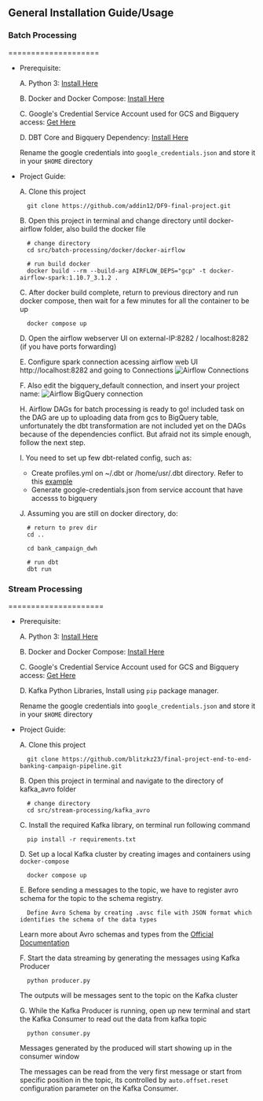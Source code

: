 ## General Installation Guide/Usage

### Batch Processing
====================
- Prerequisite:

    A. Python 3: [Install Here](https://www.python.org/downloads/)
    
    B. Docker and Docker Compose: [Install Here](https://docs.docker.com/engine/install/ubuntu/)
    
    C. Google's Credential Service Account used for GCS and Bigquery access: [Get Here](https://developers.google.com/workspace/guides/create-credentials)
    
    D. DBT Core and Bigquery Dependency: [Install Here](https://docs.getdbt.com/docs/get-started/pip-install)
    
    Rename the google credentials into `google_credentials.json` and store it in your `$HOME` directory

- Project Guide:

    A. Clone this project
            
        git clone https://github.com/addin12/DF9-final-project.git
        
    B. Open this project in terminal and change directory until docker-airflow folder, also build the docker file
        
        # change directory
        cd src/batch-processing/docker/docker-airflow

        # run build docker
        docker build --rm --build-arg AIRFLOW_DEPS="gcp" -t docker-airflow-spark:1.10.7_3.1.2 .
        
    C. After docker build complete, return to previous directory and run docker compose, then wait for a few minutes for all the container to be up

        docker compose up
        

    D. Open the airflow webserver UI on external-IP:8282 / localhost:8282 (if you have ports forwarding)
    
    E. Configure spark connection acessing airflow web UI http://localhost:8282 and going to Connections
            ![](../docs/airflow_connections_menu.png "Airflow Connections")

    F. Also edit the bigquery_default connection, and insert your project name:
            ![](../docs/airflow_bigquery_connection.png "Airflow BigQuery connection")

    H. Airflow DAGs for batch processing is ready to go! included task on the DAG are up to uploading data from gcs to BigQuery table, unfortunately the dbt transformation are not included yet on the DAGs because of the dependencies conflict.  But afraid not its simple enough, follow the next step.

    I. You need to set up few dbt-related config, such as:
    - Create profiles.yml on ~/.dbt or /home/usr/.dbt directory.  Refer to this [example](https://docs.getdbt.com/reference/profiles.yml)
    - Generate google-credentials.json from service account that have accesss to bigquery

    J. Assuming you are still on docker directory, do:
       
       
        # return to prev dir
        cd ..

        cd bank_campaign_dwh

        # run dbt
        dbt run

### Stream Processing
=====================
- Prerequisite:

    A. Python 3: [Install Here](https://www.python.org/downloads/)
    
    B. Docker and Docker Compose: [Install Here](https://docs.docker.com/engine/install/ubuntu/)
    
    C. Google's Credential Service Account used for GCS and Bigquery access: [Get Here](https://developers.google.com/workspace/guides/create-credentials)
    
    D. Kafka Python Libraries, Install using `pip` package manager.
    
    Rename the google credentials into `google_credentials.json` and store it in your `$HOME` directory

- Project Guide:

    A. Clone this project
            
        git clone https://github.com/blitzkz23/final-project-end-to-end-banking-campaign-pipeline.git
        
    B. Open this project in terminal and navigate to the directory of kafka_avro folder	
        
        # change directory
        cd src/stream-processing/kafka_avro
        
    C. Install the required Kafka library, on terminal run following command

        pip install -r requirements.txt

    D. Set up a local Kafka cluster by creating images and containers using `docker-compose`

        docker compose up

	E. Before sending a messages to the topic, we have to register avro schema for the topic to the schema registry.
		
		Define Avro Schema by creating .avsc file with JSON format which identifies the schema of the data types 
		
    Learn more about Avro schemas and types from the [Official Documentation](https://avro.apache.org/docs/1.11.1/getting-started-python/)
    
	
	F. Start the data streaming by generating the messages using Kafka Producer

		python producer.py

    The outputs will be messages sent to the topic on the Kafka cluster


	G. While the Kafka Producer is running, open up new terminal and start the Kafka Consumer to read out the data from kafka topic

		python consumer.py
		
    Messages generated by the produced will start showing up in the consumer window
        
    The messages can be read from the very first message or start from specific position in the topic, its controlled by `auto.offset.reset` configuration    parameter on the Kafka Consumer.
    

